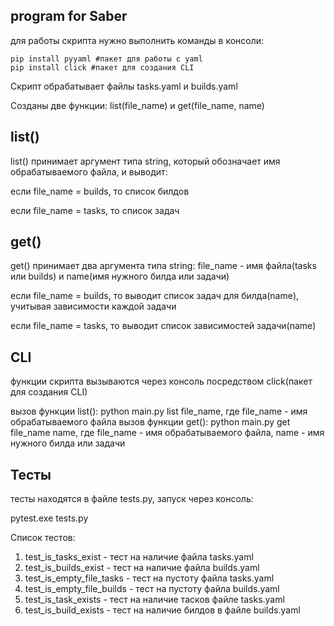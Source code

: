 program for Saber
------------
для работы скрипта нужно выполнить команды в консоли:

    pip install pyyaml #пакет для работы с yaml
    pip install click #пакет для создания CLI

Скрипт обрабатывает файлы tasks.yaml и builds.yaml 

Созданы две функции:
list(file_name) и get(file_name, name)

list()
---------------------------------------
list() принимает аргумент типа string, который обозначает имя обрабатываемого файла, и выводит:

если file_name = builds, то список билдов

если file_name = tasks, то список задач

get()
---------------------------------------
get() принимает два аргумента типа string: file_name - имя файла(tasks или builds) и name(имя нужного билда или задачи)

если file_name = builds, то выводит список задач для билда(name), учитывая зависимости каждой задачи

если file_name = tasks, то выводит список зависимостей задачи(name)

CLI
---------------------------------------

функции скрипта вызываются через консоль посредством click(пакет для создания CLI)

вызов функции list():
    python main.py list file_name, где file_name - имя обрабатываемого файла
вызов функции get():
    python main.py get file_name name, где file_name - имя обрабатываемого файла, name - имя нужного билда или задачи

Тесты
---------------------------------------
тесты находятся в файле tests.py, запуск через консоль:

pytest.exe tests.py

Список тестов:

1) test_is_tasks_exist - тест на наличие файлa tasks.yaml 
2) test_is_builds_exist - тест на наличие файлa builds.yaml
3) test_is_empty_file_tasks - тест на пустоту файла tasks.yaml
4) test_is_empty_file_builds  - тест на пустоту файла builds.yaml 
5) test_is_task_exists - тест на наличие тасков файле tasks.yaml
6) test_is_build_exists - тест на наличие билдов в файле builds.yaml
